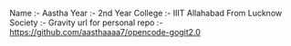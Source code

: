 Name :- Aastha
Year :- 2nd Year 
College :- IIIT Allahabad
From Lucknow
Society :- Gravity
url for personal repo :- https://github.com/aasthaaaa7/opencode-gogit2.0